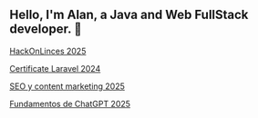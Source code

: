 ## Hello, I'm Alan, a Java and Web FullStack developer. 👋
  [HackOnLinces 2025](https://github.com/user-attachments/files/20415948/certificado_24030976.1.pdf)
  
  [Certificate Laravel 2024](https://github.com/user-attachments/files/20415990/CP.006.Alan.Daniel.Mendez.Jimenez.1.pdf)

  [SEO y content marketing 2025](https://github.com/user-attachments/files/20987048/1108_24030976%40itcelaya.edu.mx.pdf)

  [Fundamentos de ChatGPT 2025](https://github.com/user-attachments/files/20987068/892_24030976%40itcelaya.edu.mx.1.pdf)

<!--
**Alan2011[certificado_24030976 (1).pdf](https://github.com/user-attachments/files/20415942/certificado_24030976.1.pdf)
1/Alan20111** is a ✨ _special_ ✨ repository because its `README.md` (this file) appears on your GitHub profile.

Here are some ideas to get you started:

- 🔭 I’m currently working on ...
- 🌱 I’m currently learning ...
- 👯 I’m looking to collaborate on ...
- 🤔 I’m looking for help with ...
- 💬 Ask me about ...
- 📫 How to reach me: ...
- 😄 Pronouns: ...
- ⚡ Fun fact: ...
-->
